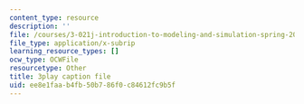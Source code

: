 ```yaml
---
content_type: resource
description: ''
file: /courses/3-021j-introduction-to-modeling-and-simulation-spring-2012/ee8e1faab4fb50b786f0c84612fc9b5f_HkoxlFUerR0.vtt
file_type: application/x-subrip
learning_resource_types: []
ocw_type: OCWFile
resourcetype: Other
title: 3play caption file
uid: ee8e1faa-b4fb-50b7-86f0-c84612fc9b5f
---
```

